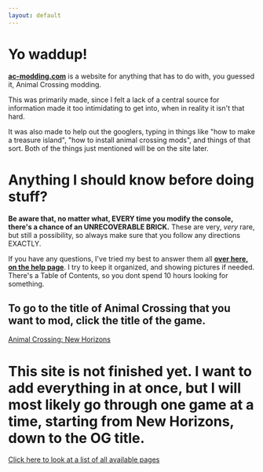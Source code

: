 ```yaml
---
layout: default
---
```


# Yo waddup!
[**ac-modding.com**](https://ac-modding.com/) is a website for anything that has to do with, you guessed it, Animal Crossing modding. 

This was primarily made, since I felt a lack of a central source for information made it too intimidating to get into, when in reality it isn't that hard.

It was also made to help out the googlers, typing in things like "how to make a treasure island", "how to install animal crossing mods", and things of that sort. Both of the things just mentioned will be on the site later.

# Anything I should know before doing stuff?
**Be aware that, no matter what, EVERY time you modify the console, there's a chance of an UNRECOVERABLE BRICK.** These are very, *very* rare, but still a possibility, so always make sure that you follow any directions EXACTLY.

If you have any questions, I've tried my best to answer them all **[over here, on the help page](/help)**. I try to keep it organized, and showing pictures if needed. There's a Table of Contents, so you dont spend 10 hours looking for something.


## To go to the title of Animal Crossing that you want to mod, click the title of the game.
[Animal Crossing: New Horizons](/ACNH)

# **This site is not finished yet. I want to add everything in at once, but I will most likely go through one game at a time, starting from New Horizons, down to the OG title.**

[Click here to look at a list of all available pages](219.md)
